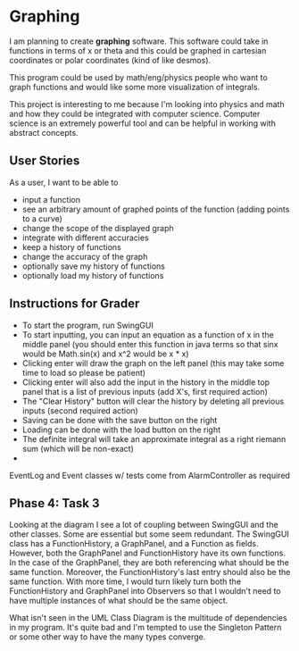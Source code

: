 # Graphing

I am planning to create **graphing** software.
This software could take in functions in terms of x 
or theta and this could be graphed in cartesian 
coordinates or polar coordinates (kind of like desmos).

This program could be used by math/eng/physics people
who want to graph functions and would like some more
visualization of integrals.

This project is interesting to me because I'm looking
into physics and math and how they could be integrated
with computer science. Computer
science is an extremely powerful tool and can
be helpful in working with abstract concepts. 






## User Stories

As a user, I want to be able to 
- input a function
- see an arbitrary amount of graphed points 
of the function (adding points to a curve)
- change the scope of the displayed graph
- integrate with different accuracies
- keep a history of functions 
- change the accuracy of the graph
- optionally save my history of functions
- optionally load my history of functions

## Instructions for Grader

- To start the program, run SwingGUI
- To start inputting, you can input an equation
as a function of x in the middle panel (you should enter
this function in java terms so that sinx would be 
Math.sin(x) and x^2 would be x * x)
- Clicking enter will draw the graph on the left panel
  (this may take some time to load so please be patient)
- Clicking enter will also add the input in the history
in the middle top panel that is a list of previous inputs
  (add X's, first required action)
- The "Clear History" button will clear the history by 
deleting all previous inputs (second required action)
- Saving can be done with the save button on the right
- Loading can be done with the load button on the right
- The definite integral will take an approximate integral
as a right riemann sum (which will be non-exact)
- 
EventLog and Event classes w/ tests come from AlarmController as required


## Phase 4: Task 3

Looking at the diagram I see a lot of coupling between
SwingGUI and the other classes. Some are essential but
some seem redundant. The SwingGUI class has a FunctionHistory,
a GraphPanel, and a Function as fields. However, both 
the GraphPanel and FunctionHistory have its own functions.
In the case of the GraphPanel, they are both referencing what
should be the same function. Moreover, the FunctionHistory's
last entry should also be the same function. With more time,
I would turn likely turn both the FunctionHistory and GraphPanel
into Observers so that I wouldn't need to have multiple
instances of what should be the same object. 

What isn't seen in the UML Class Diagram is the multitude of
dependencies in my program. It's quite bad and I'm 
tempted to use the Singleton Pattern or some other
way to have the many types converge. 